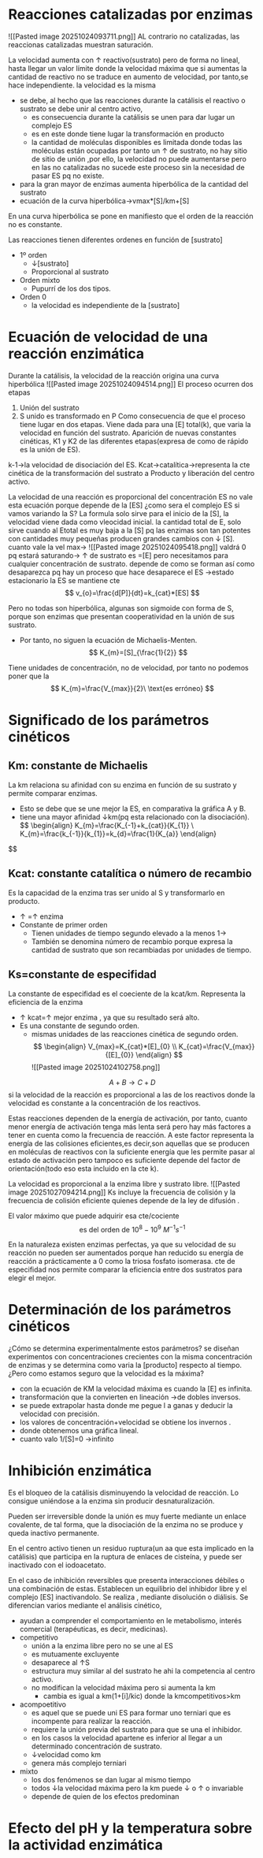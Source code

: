 # Reacciones catalizadas por enzimas
![[Pasted image 20251024093711.png]]
AL contrario no catalizadas, las reaccionas catalizadas muestran saturación.

La velocidad aumenta con ↑ reactivo(sustrato) pero de forma no lineal, hasta llegar un valor límite donde la velocidad máxima que si aumentas la cantidad de reactivo  no se traduce en aumento de  velocidad, por tanto,se hace independiente.
la velocidad es la misma
- se debe, al hecho que las reacciones durante la catálisis el reactivo o sustrato se debe unir al centro activo,
	 - es consecuencia durante la catálisis se unen para dar lugar un complejo ES
  - es en este donde tiene lugar la transformación en producto 
  - la cantidad de moléculas disponibles es limitada donde todas las moléculas están ocupadas por tanto un ↑ de sustrato, no hay sitio de sitio de unión ,por ello, la velocidad no puede aumentarse pero en las no catalizadas no sucede este proceso sin la necesidad de pasar ES pq no existe.
- para la gran mayor de enzimas aumenta hiperbólica de la cantidad del sustrato
- ecuación de la curva hiperbólica→vmax*[S]/km+[S]

En una curva hiperbólica se pone en manifiesto que el orden de la reacción no es constante.

Las reacciones tienen diferentes ordenes en función de [sustrato]
- 1º orden
	- ↓[sustrato]
	- Proporcional al sustrato
- Orden mixto
	- Pupurrí de los dos tipos.
- Orden 0
	- la velocidad es independiente de la [sustrato]

# Ecuación de velocidad de una reacción enzimática

Durante la catálisis, la velocidad de la reacción origina una curva hiperbólica
![[Pasted image 20251024094514.png]]
El proceso ocurren dos etapas
1. Unión del sustrato
2. S unido es transformado en P 
Como consecuencia de que el proceso tiene lugar en dos etapas.
Viene dada para una [E] total(k), que varia la velocidad en función del sustrato.
Aparición de nuevas constantes cinéticas, K1 y K2  de las diferentes etapas(expresa de como de rápido es la unión de ES).

k-1→la velocidad de disociación del ES.
Kcat→catalítica→representa la cte cinética de la transformación del sustrato a Producto y liberación del centro activo.

La velocidad de una reacción es proporcional del concentración ES 
no vale esta ecuación porque depende de la [ES] 
¿como sera el complejo ES si vamos variando la S?
La formula solo sirve para el inicio de la [S], la velocidad viene dada como vleocidad inicial.
la cantidad total de E, solo sirve cuando al Etotal es muy baja a la [S] pq las enzimas son tan potentes con cantidades muy pequeñas producen grandes cambios con ↓ [S].
cuanto vale la vel max→
![[Pasted image 20251024095418.png]] valdrá 0 pq estará saturando→
↑ de sustrato es =[E] pero necesitamos para cualquier concentración de sustrato.
depende de como se forman así como desaparezca
pq hay un proceso que hace desaparece el ES →estado estacionario
la ES se mantiene cte
$$
v_{o}=\frac{d[P]}{dt}=k_{cat}*[ES]
$$


Pero no todas son hiperbólica, algunas son sigmoide con forma de S, porque son enzimas que presentan cooperatividad en la unión de sus sustrato.
- Por tanto, no siguen la ecuación de Michaelis-Menten.
$$
K_{m}=[S]_{\frac{1}{2}}
$$

Tiene unidades de concentración, no de velocidad, por tanto no podemos poner que la 
$$
K_{m}=\frac{V_{max}}{2}\ \text{es erróneo}
$$


#  Significado de los parámetros cinéticos
## Km: constante de Michaelis

La km relaciona su afinidad con su enzima en función de su sustrato y permite comparar enzimas.
- Esto se debe  que se  une mejor la ES, en comparativa la gráfica A y B.
- tiene una mayor afinidad ↓km(pq esta relacionado con la disociación).
$$
\begin{align}
K_{m}=\frac{K_{-1}+k_{cat}}{K_{1}} \\
K_{m}=\frac{k_{-1}}{k_{1}}=k_{d}=\frac{1}{K_{a}}
\end{align}

$$

## Kcat: constante catalítica o  número de recambio
Es la capacidad de la enzima tras ser unido al S y transformarlo en producto.
- ↑ =↑ enzima
- Constante de primer orden 
	- Tienen unidades de tiempo segundo elevado a la menos 1→
	- También se denomina  número de recambio porque expresa la cantidad de sustrato que son recambiadas por unidades de tiempo.

## Ks=constante  de especifidad
La constante de especifidad es el coeciente de la kcat/km. 
Representa la eficiencia de la enzima
- ↑ kcat=↑ mejor enzima , ya que su resultado será alto.
- Es una constante de segundo orden.
	-  mismas unidades de las reacciones cinética de segundo orden.
$$
\begin{align}
V_{max}=K_{cat}*[E]_{0} \\
K_{cat}=\frac{V_{max}}{[E]_{0}}
\end{align}
$$
![[Pasted image 20251024102758.png]]

$$
A+B→C+D
$$
si la velocidad de la reacción es proporcional a las de los reactivos donde la velocidad es constante a la concentración de los reactivos.

Estas reacciones dependen de la energía de activación, por tanto, cuanto menor energía de activación tenga más lenta será pero hay más factores a tener en cuenta como la frecuencia de reacción. A este factor representa la energía de las colisiones eficientes,es decir,son aquellas que se producen en moléculas de reactivos con la suficiente energía que les permite pasar al estado de activación pero tampoco es suficiente depende del factor de orientación(todo eso esta incluido en la cte k).

La velocidad es proporcional a la enzima libre y sustrato libre.
![[Pasted image 20251027094214.png]]
Ks incluye la frecuencia de colisión y la frecuencia de colisión eficiente quienes depende de la ley de difusión .

El valor máximo que puede adquirir  esa cte/cociente
$$
\text{es del orden de}\ 10^{8}-10^{9}\ M^{-1}s^{-1}
$$

En la naturaleza existen  enzimas perfectas, ya que su velocidad de su reacción no pueden ser aumentados porque  han reducido su energía de reacción a prácticamente a 0  como la triosa fosfato isomerasa.
cte de especifidad nos permite comparar la eficiencia entre dos sustratos para elegir el mejor.

# Determinación de los parámetros cinéticos
¿Cómo se determina experimentalmente estos parámetros?
se diseñan experimentos con concentraciones crecientes con la misma concentración de enzimas y se determina como varia la [producto] respecto al tiempo.
¿Pero como estamos seguro que la velocidad es la máxima?
- con la ecuación de KM la velocidad máxima es cuando la [E] es infinita.
- transformación que la convierten en  lineación →de dobles inversos.
- se puede extrapolar hasta donde me pegue l a ganas y deducir  la velocidad con precisión.
- los  valores  de concentración+velocidad se obtiene  los invernos .
- donde obtenemos una gráfica lineal.
- cuanto valo 1/[S]=0 →infinito

# Inhibición enzimática
Es el bloqueo de la catálisis disminuyendo la velocidad de reacción. Lo consigue uniéndose a la enzima sin producir desnaturalización.

Pueden ser irreversible donde la unión es muy fuerte mediante un enlace covalente, de tal forma, que la disociación de la enzima no se produce y queda inactivo permanente.

En el  centro activo tienen un residuo ruptura(un aa que esta implicado en la  catálisis) que participa en la ruptura de enlaces de cisteína, y puede ser inactivado con el iodoacetato.

En el caso de inhibición reversibles que presenta interacciones débiles o una combinación de estas.
Establecen un equilibrio del inhibidor libre y el complejo [ES] inactivandolo. Se realiza ,  mediante disolución o diálisis.
Se diferencian varios mediante  el análisis cinético,
- ayudan a comprender el comportamiento en le metabolismo, interés comercial (terapéuticas, es decir, medicinas).
- competitivo
	- unión  a la enzima libre pero no se une al ES
	- es mutuamente excluyente
	- desaparece al ↑S
	- estructura muy similar al del sustrato he ahi la competencia al centro activo.
	- no modifican la  velocidad máxima pero  si aumenta la  km 
		- cambia es igual a km(1+[i]/kic) donde  la kmcompetitivos>km
- acompoetitivo
	- es aquel que se puede uni ES para formar uno terniari que es incompente para realizar la reacción.
	- requiere la unión previa del sustrato para que se una el inhibidor.
	- en los casos la velocidad apartene es inferior al  llegar a un  determinado concentración de sustrato.
	- ↓velocidad como km 
	- genera más complejo terniari 
- mixto
	- los  dos fenómenos se dan lugar al mismo  tiempo
	- todos ↓la velocidad máxima pero la km puede ↓ o ↑ o invariable 
	- depende de quien de los  efectos predominan

# Efecto del pH y la temperatura sobre la actividad enzimática
